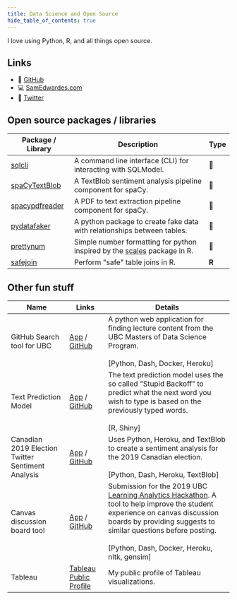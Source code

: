 ```yaml
---
title: Data Science and Open Source
hide_table_of_contents: true
---
```


I love using Python, R, and all things open source.

## Links

- 📂 [GitHub](https://github.com/SamEdwardes)
- 💻 [SamEdwardes.com](https://samedwardes.com/)
- 📧 [Twitter](https://twitter.com/TheReaLSamlam)

## Open source packages / libraries

| Package / Library                                                      | Description                                                  | Type |
| ------------------------------------------------------------ | ------------------------------------------------------------ | ---- |
| [sqlcli](https://github.com/SamEdwardes/sqlcli) | A command line interface (CLI) for interacting with SQLModel.  | 🐍    |
| [spaCyTextBlob](https://github.com/SamEdwardes/spaCyTextBlob) | A TextBlob sentiment analysis pipeline component for spaCy.  | 🐍    |
| [spacypdfreader](https://github.com/SamEdwardes/spacypdfreader) | A PDF to text extraction pipeline component for spaCy. | 🐍    |
| [pydatafaker](https://github.com/SamEdwardes/pydatafaker)    | A python package to create fake data with relationships between tables. | 🐍    |
| [prettynum](https://github.com/SamEdwardes/prettynum)    | Simple number formatting for python inspired by the [scales](https://scales.r-lib.org/index.html) package in R. | 🐍    |
| [safejoin](https://github.com/SamEdwardes/safejoin)    | Perform "safe" table joins in R. | **R**    |

## Other fun stuff

| Name                                                      | Links |Details                                                      |
| ------------------------------------------------------------ | ----- |------------------------------------------------------------ |
| GitHub Search tool for UBC | [App](https://ubc-mds-github-search.herokuapp.com/) / [GitHub](https://github.com/SamEdwardes/ubc-mds-github-search) | A python web application for finding lecture content from the UBC Masters of Data Science Program. <br /><br />[Python, Dash, Docker, Heroku] | 
| Text Prediction Model | [App](https://samedwardes.shinyapps.io/text-prediction-model/) / [GitHub](https://github.com/SamEdwardes/predictive-text-model-swift-key) | The text prediction model uses the so called "Stupid Backoff" to predict what the next word you wish to type is based on the previously typed words. <br /><br />[R, Shiny]|
| Canadian 2019 Election Twitter Sentiment Analysis | [App](https://cdn-election-sent-app.herokuapp.com/) / [GitHub](https://github.com/SamEdwardes/sentiment-cdn-election) | Uses Python, Heroku, and TextBlob to create a sentiment analysis for the 2019 Canadian election.<br /><br />[Python, Dash, Heroku, TextBlob] |
| Canvas discussion board tool | [App](https://ubc-canvas-discussion-board.herokuapp.com/) / [GitHub](https://github.com/SamEdwardes/MDS_Learning_Analytics)<br /> | Submission for the 2019 UBC [Learning Analytics Hackathon](https://learninganalytics.ubc.ca/for-students/hackathons/). A tool to help improve the student experience on canvas discussion boards by providing suggests to similar questions before posting.<br /><br />[Python, Dash, Docker, Heroku, nltk, gensim] |
| Tableau | [Tableau Public Profile](https://public.tableau.com/profile/sam.edwardes#!/) | My public profile of Tableau visualizations. |
